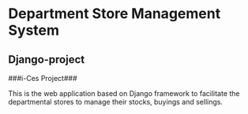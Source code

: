 # Department Store Management System #
## Django-project ##

###i-Ces Project###

This is the web application based on Django framework to facilitate the departmental stores to manage their stocks, buyings and sellings.
